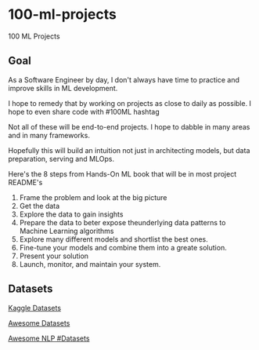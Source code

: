 # 100-ml-projects
100 ML Projects


## Goal

As a Software Engineer by day, I don't always have time to practice and improve skills in ML development.

I hope to remedy that by working on projects as close to daily as possible. I hope to even share code with #100ML hashtag

Not all of these will be end-to-end projects. I hope to dabble in many areas and in many frameworks.

Hopefully this will build an intuition not just in architecting models, but data preparation, serving and MLOps.


Here's the 8 steps from Hands-On ML book that will be in most project README's 

1. Frame the problem and look at the big picture
2. Get the data
3. Explore the data to gain insights
4. Prepare the data to beter expose theunderlying data patterns to Machine Learning algorithms
5. Explore many different models and shortlist the best ones.
6. Fine-tune your models and combine them into a greate solution.
7. Present your solution 
8. Launch, monitor, and maintain your system.


## Datasets

[Kaggle Datasets](https://www.kaggle.com/datasets)

[Awesome Datasets](https://github.com/awesomedata/awesome-public-datasets)

[Awesome NLP #Datasets](https://github.com/keon/awesome-nlp#datasets)